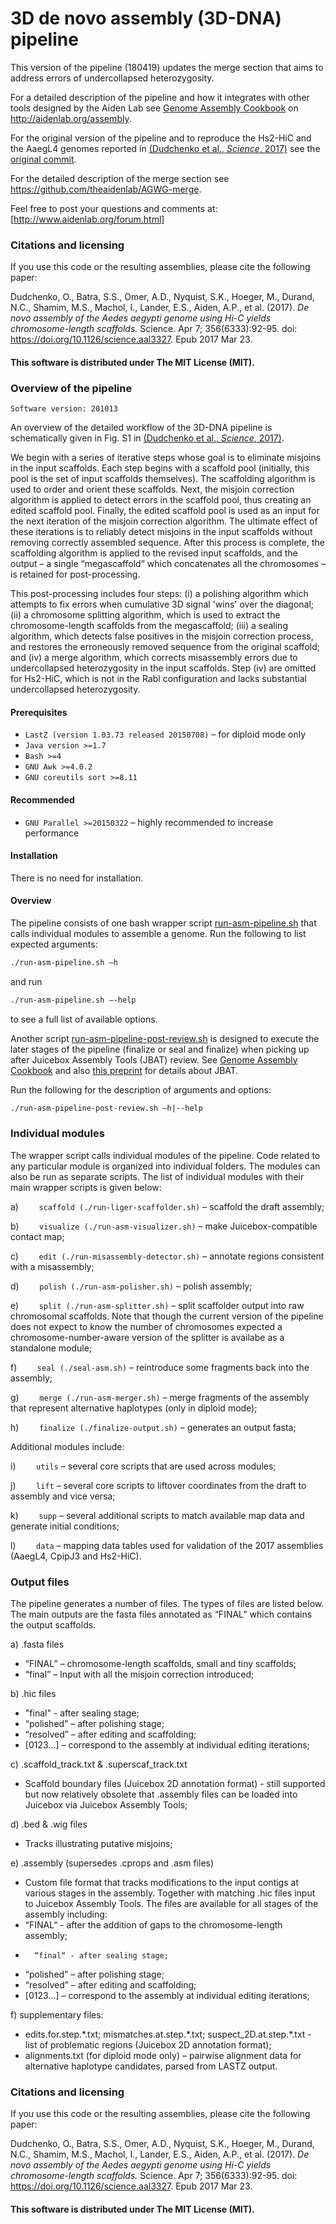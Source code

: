 # 3D de novo assembly (3D-DNA) pipeline

This version of the pipeline (180419) updates the merge section that aims to address errors of undercollapsed heterozygosity.

For a detailed description of the pipeline and how it integrates with other tools designed by the Aiden Lab see [Genome Assembly Cookbook](http://aidenlab.org/assembly/manual_180322.pdf) on http://aidenlab.org/assembly.

For the original version of the pipeline and to reproduce the Hs2-HiC and the AaegL4 genomes reported in [(Dudchenko et al., *Science*, 2017)](http://science.sciencemag.org/content/356/6333/92) see the [original commit](https://github.com/theaidenlab/3d-dna/tree/745779bdf64db6e55bddb70c24e9b58825938c33).

For the detailed description of the merge section see https://github.com/theaidenlab/AGWG-merge.

Feel free to post your questions and comments at:
[http://www.aidenlab.org/forum.html]

### Citations and licensing
If you use this code or the resulting assemblies, please cite the following paper:

Dudchenko, O., Batra, S.S., Omer, A.D., Nyquist, S.K., Hoeger, M., Durand, N.C., Shamim, M.S., Machol, I., Lander, E.S., Aiden, A.P., et al. (2017). *De novo assembly of the *Aedes aegypti* genome using Hi-C yields chromosome-length scaffolds.* Science. Apr 7; 356(6333):92-95. doi: https://doi.org/10.1126/science.aal3327. Epub 2017 Mar 23.

#### This software is distributed under The MIT License (MIT).

### Overview of the pipeline
`Software version: 201013`

An overview of the detailed workflow of the 3D-DNA pipeline is schematically given in Fig. S1 in [(Dudchenko et al., *Science*, 2017)](http://science.sciencemag.org/content/356/6333/92).

We begin with a series of iterative steps whose goal is to eliminate misjoins in the input scaffolds. Each step begins with a scaffold pool (initially, this pool is the set of input scaffolds themselves). The scaffolding algorithm is used to order and orient these scaffolds. Next, the misjoin correction algorithm is applied to detect errors in the scaffold pool, thus creating an edited scaffold pool. Finally, the edited scaffold pool is used as an input for the next iteration of the misjoin correction algorithm. The ultimate effect of these iterations is to reliably detect misjoins in the input scaffolds without removing correctly assembled sequence. After this process is complete, the scaffolding algorithm is applied to the revised input scaffolds, and the output – a single “megascaffold” which concatenates all the chromosomes – is retained for post-processing.

This post-processing includes four steps: (i) a polishing algorithm which attempts to fix errors when cumulative 3D signal 'wins' over the diagonal; (ii) a chromosome splitting algorithm, which is used to extract the chromosome-length scaffolds from the megascaffold; (iii) a sealing algorithm, which detects false positives in the misjoin correction process, and restores the erroneously removed sequence from the original scaffold; and (iv) a merge algorithm, which corrects misassembly errors due to undercollapsed heterozygosity in the input scaffolds. Step (iv) are omitted for Hs2-HiC, which is not in the Rabl configuration and lacks substantial undercollapsed heterozygosity.

#### Prerequisites
- `LastZ (version 1.03.73 released 20150708)` – for diploid mode only
- `Java version >=1.7`
- `Bash >=4`
- `GNU Awk >=4.0.2`
- `GNU coreutils sort >=8.11`

#### Recommended
- `GNU Parallel >=20150322` – highly recommended to increase performance

#### Installation
There is no need for installation.

#### Overview
The pipeline consists of one bash wrapper script [run-asm-pipeline.sh](https://github.com/theaidenlab/3d-dna/blob/master/run-asm-pipeline.sh) that calls individual modules to assemble a genome. Run the following to list expected arguments: 

```sh
./run-asm-pipeline.sh –h
```
and run
```sh
./run-asm-pipeline.sh –-help
```
to see a full list of available options.

Another script [run-asm-pipeline-post-review.sh](https://github.com/theaidenlab/3d-dna/blob/master/run-asm-pipeline-post-review.sh) is designed to execute the later stages of the pipeline (finalize or seal and finalize) when picking up after Juicebox Assembly Tools (JBAT) review. See [Genome Assembly Cookbook](http://aidenlab.org/assembly/manual_180322.pdf) and also [this preprint](https://www.biorxiv.org/content/early/2018/01/28/254797) for details about JBAT.

Run the following for the description of arguments and options: 
```sh
./run-asm-pipeline-post-review.sh –h|--help
```

### Individual modules
The wrapper script calls individual modules of the pipeline. Code related to any particular module is organized into individual folders. The modules can also be run as separate scripts. The list of individual modules with their main wrapper scripts is given below:

a) `	scaffold (./run-liger-scaffolder.sh)`	– scaffold the draft assembly;

b) `	visualize (./run-asm-visualizer.sh)`	– make Juicebox-compatible contact map;

c) `	edit (./run-misassembly-detector.sh)`	– annotate regions consistent with a misassembly;

d) `	polish (./run-asm-polisher.sh)`	– polish assembly;

e) `	split (./run-asm-splitter.sh)`	– split scaffolder output into raw chromosomal scaffolds. Note that though the current version of the pipeline does not expect to know the number of chromosomes expected a chromosome-number-aware version of the splitter is availabe as a standalone module;

f) `	seal (./seal-asm.sh)`	– reintroduce some fragments back into the assembly;

g) `	merge (./run-asm-merger.sh)`	– merge fragments of the assembly that represent alternative haplotypes (only in diploid mode);

h) `	finalize (./finalize-output.sh)`	– generates an output fasta;

Additional modules include:

i) `	utils`	– several core scripts that are used across modules;

j) `	lift`	– several core scripts to liftover coordinates from the draft to assembly and vice versa;

k) `	supp`	– several additional scripts to match available map data and generate initial conditions;

l) `	data`	– mapping data tables used for validation of the 2017 assemblies (AaegL4, CpipJ3 and Hs2-HiC).


### Output files
The pipeline generates a number of files. The types of files are listed below. The main outputs are the fasta files annotated as “FINAL” which contains the output scaffolds.

a) 	.fasta files
- 	“FINAL” – chromosome-length scaffolds, small and tiny scaffolds;
- 	“final” – Input with all the misjoin correction introduced;

b) 	.hic files
-   "final" - after sealing stage;
- 	“polished” – after polishing stage;
- 	“resolved” – after editing and scaffolding;
- 	[0123…] – correspond to the assembly at individual editing iterations;

c) 	.scaffold_track.txt & .superscaf_track.txt
- 	Scaffold boundary files (Juicebox 2D annotation format) - still supported but now relatively obsolete that .assembly files can be loaded into Juicebox via Juicebox Assembly Tools;

d) 	.bed & .wig files
- 	Tracks illustrating putative misjoins;

e) 	.assembly (supersedes .cprops and .asm files)
- 	Custom file format that tracks modifications to the input contigs at various stages in the assembly. Together with matching .hic files input to Juicebox Assembly Tools. The files are available for all stages of the assembly including:
-	“FINAL“ - after the addition of gaps to the chromosome-length assembly;
-   	“final“ - after sealing stage;
- 	“polished” – after polishing stage;
- 	“resolved” – after editing and scaffolding;
- 	[0123…] – correspond to the assembly at individual editing iterations;

f) 	supplementary files:
- 	edits.for.step.\*.txt; mismatches.at.step.\*.txt; suspect_2D.at.step.\*.txt - list of problematic regions (Juicebox 2D annotation format);
- 	alignments.txt (for diploid mode only) – pairwise alignment data for alternative haplotype candidates, parsed from LASTZ output.



### Citations and licensing
If you use this code or the resulting assemblies, please cite the following paper:

Dudchenko, O., Batra, S.S., Omer, A.D., Nyquist, S.K., Hoeger, M., Durand, N.C., Shamim, M.S., Machol, I., Lander, E.S., Aiden, A.P., et al. (2017). *De novo assembly of the Aedes aegypti genome using Hi-C yields chromosome-length scaffolds.* Science. Apr 7; 356(6333):92-95. doi: https://doi.org/10.1126/science.aal3327. Epub 2017 Mar 23.

#### This software is distributed under The MIT License (MIT).

[Supporting Online Materials]: <http://science.sciencemag.org/content/suppl/2017/03/22/science.aal3327.DC1?_ga=1.9816115.760837492.1490574064>
[Dudchenko et al., De novo assembly of the Aedes aegypti genome using Hi-C yields chromosome-length scaffolds. Science, 2017.]: <http://science.sciencemag.org/content/early/2017/03/22/science.aal3327.full>
[Juicer (Durand & Shamim et al., Cell Systems, 2016)]: <http://www.cell.com/cell-systems/abstract/S2405-4712(16)30219-8>
[Juicebox (Durand & Robinson et al., Cell Systems, 2016)]: <http://www.cell.com/cell-systems/abstract/S2405-4712(15)00054-X>
[http://www.aidenlab.org/forum.html]: <http://www.aidenlab.org/forum.html>
[GSE95797]: <https://www.ncbi.nlm.nih.gov/geo/query/acc.cgi?acc=GSE95797>
